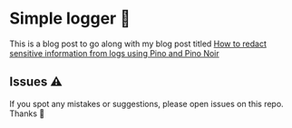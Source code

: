 # Simple logger 📃

This is a blog post to go along with my blog post titled [How to redact sensitive information from logs using Pino and Pino Noir](https://nkhilv.medium.com/how-to-redact-sensitive-information-from-logs-using-pino-pino-noir-2a27c09c2640)

## Issues ⚠️

If you spot any mistakes or suggestions, please open issues on this repo. Thanks 🙏
